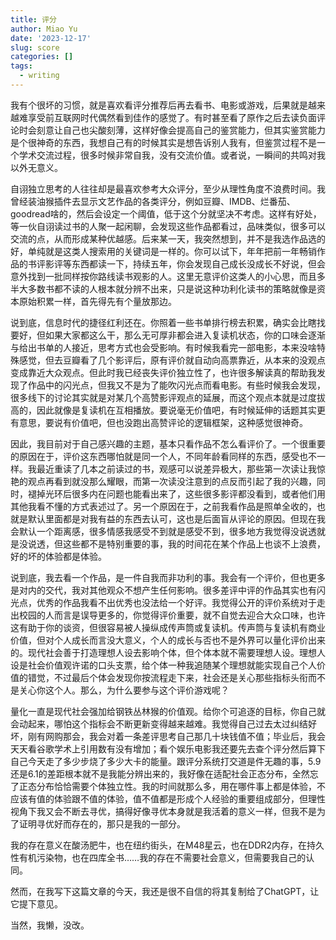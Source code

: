 ```yaml
---
title: 评分
author: Miao Yu
date: '2023-12-17'
slug: score
categories: []
tags:
  - writing
---
```

我有个很坏的习惯，就是喜欢看评分推荐后再去看书、电影或游戏，后果就是越来越难享受前互联网时代偶然看到佳作的感觉了。有时甚至看了原作之后去读负面评论时会刻意让自己也尖酸刻薄，这样好像会提高自己的鉴赏能力，但其实鉴赏能力是个很神奇的东西，我想自己有的时候其实是想告诉别人我有，但鉴赏过程不是一个学术交流过程，很多时候非常自我，没有交流价值。或者说，一瞬间的共鸣对我以外无意义。

自诩独立思考的人往往却是最喜欢参考大众评分，至少从理性角度不浪费时间。我曾经装油猴插件去显示文艺作品的各类评分，例如豆瓣、IMDB、烂番茄、goodread啥的，然后会设定一个阈值，低于这个分就坚决不考虑。这样有好处，等一伙自诩读过书的人聚一起闲聊，会发现这些作品都看过，品味类似，很多可以交流的点，从而形成某种优越感。后来某一天，我突然想到，并不是我选作品选的好，单纯就是这类人搜索用的关键词是一样的。你可以试下，年年把前一年畅销作品的书评影评等东西都读一下，持续五年，你会发现自己成长没成长不好说，但会意外找到一批同样按你路线读书观影的人。这里无意评价这类人的小心思，而且多半大多数书都不读的人根本就分辨不出来，只是说这种功利化读书的策略就像是资本原始积累一样，首先得先有个量放那边。

说到底，信息时代的捷径红利还在。你照着一些书单排行榜去积累，确实会比瞎找要好，但如果大家都这么干，那么无可厚非都会进入复读机状态，你的口味会逐渐与给出书单的人接近，思考方式也会受影响。有时候我看完一部电影，本来没啥特殊感觉，但去豆瓣看了几个影评后，原有评价就自动向高票靠近，从本来的没观点变成靠近大众观点。但此时我已经丧失评价独立性了，也许很多解读真的帮助我发现了作品中的闪光点，但我又不是为了能吹闪光点而看电影。有些时候我会发现，很多线下的讨论其实就是对某几个高赞影评观点的延展，而这个观点本就是过度拔高的，因此就像是复读机在互相播放。要说毫无价值吧，有时候延伸的话题其实更有意思，要说有价值吧，但也没跑出高赞评论的逻辑框架，这种感觉很神奇。

因此，我目前对于自己感兴趣的主题，基本只看作品不怎么看评价了。一个很重要的原因在于，评价这东西哪怕就是同一个人，不同年龄看同样的东西，感受也不一样。我最近重读了几本之前读过的书，观感可以说差异极大，那些第一次读让我惊艳的观点再看到就没那么耀眼，而第一次读没注意到的点反而引起了我的兴趣，同时，褪掉光环后很多内在问题也能看出来了，这些很多影评都没看到，或者他们用其他我看不懂的方式表述过了。另一个原因在于，之前我看作品是照单全收的，也就是默认里面都是对我有益的东西去认可，这也是后面盲从评论的原因。但现在我会默认一个距离感，很多情感我感受不到就是感受不到，很多地方我觉得没说透就是没说透，但这些都不是特别重要的事，我的时间花在某个作品上也谈不上浪费，好的坏的体验都是体验。

说到底，我去看一个作品，是一件自我而非功利的事。我会有一个评价，但也更多是对内的交代，我对其他观众不想产生任何影响。很多差评中评的作品其实也有闪光点，优秀的作品我看不出优秀也没法给一个好评。我觉得公开的评价系统对于走出校园的人而言是误导更多的，你觉得评价重要，就不自觉去迎合大众口味，也许这有助于你的谈资，但很容易被人操纵成传声筒或复读机。传声筒与复读机有商业价值，但对个人成长而言没大意义，个人的成长与否也不是外界可以量化评价出来的。现代社会善于打造理想人设去影响个体，但个体本就不需要理想人设。理想人设是社会价值观许诺的口头支票，给个体一种我追随某个理想就能实现自己个人价值的错觉，不过最后个体会发现你按流程走下来，社会还是关心那些指标头衔而不是关心你这个人。那么，为什么要参与这个评价游戏呢？

量化一直是现代社会强加给钢铁丛林猴的价值观。给你个可追逐的目标，你自己就会动起来，哪怕这个指标会不断更新变得越来越难。我觉得自己过去太过纠结好坏，刚有网购那会，我会对着一条差评思考自己那几十块钱值不值；毕业后，我会天天看谷歌学术上引用数有没有增加；看个娱乐电影我还要先去查个评分然后算下自己今天走了多少步烧了多少大卡的能量。跟评分系统打交道是件无趣的事，5.9还是6.1的差距根本就不是我能分辨出来的，我好像在适配社会正态分布，全然忘了正态分布恰恰需要个体独立性。我的时间就那么多，用在哪件事上都是体验，不应该有值的体验跟不值的体验，值不值都是形成个人经验的重要组成部分，但理性视角下我又会不断去寻优，搞得好像寻优本身就是我活着的意义一样，但我不是为了证明寻优好而存在的，那只是我的一部分。

我的存在意义在酸汤肥牛，也在纽约街头，在M48星云，也在DDR2内存，在持久性有机污染物，也在四库全书……我的存在不需要社会意义，但需要我自己的认同。

然而，在我写下这篇文章的今天，我还是很不自信的将其复制给了ChatGPT，让它提下意见。

当然，我懒，没改。
